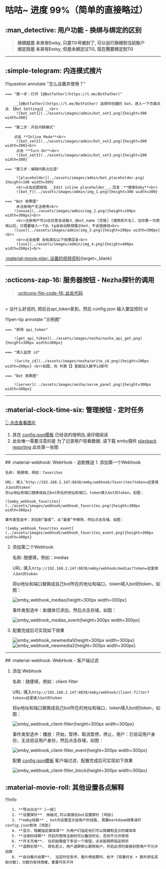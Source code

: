 # 咕咕~ 进度 99%（简单的直接略过）

## :man_detective: 用户功能 - 换绑与绑定的区别

> __换绑就是 本来有Emby, 只是TG号被封了, 可以自行换绑到当前账户__<br>
> __绑定则是 本来有Emby, 但是未绑定过TG, 现在需要绑定到TG__<br>


<hr>

## :simple-telegram: 内连模式搜片

!!!question annotate "怎么设置并使用？"

    === "第一步：打开 [@Botfather](https://t.me/BotFather)"

        __[@Botfather](https://t.me/BotFather) 选择你创建的 bot，进入一下页面点击 【Bot Settings】__<br>
         ![bot_set1](../assets/images/admin/bot_set1.png){height=300 width=300}

    === "第二步：开启内联模式"
        
        点击 **Inline Mode**<br>
         ![bot_set2](../assets/images/admin/bot_set2.png){height=300 width=300}<br>
         点击 **Turn On**<br>
         ![bot_set3](../assets/images/admin/bot_set3.png){height=100 width=300}
        
    === "第三步：编辑内联占位语"

         ![placeholder](../assets/images/admin/bot_placeholder.png){height=100 width=300}
         <br>点击如图按钮 __Edit inline placeholder__，回复：**搜索Emby**<br>
         ![bot_f](../assets/images/admin/img_1.png){height=300 width=300}

    === "Bot 效果图"
         未注册用户无法使用<br>
        ![nouse](../assets/images/admin/img_2.png){height=100px width=300px}<br>
         <br>注册用户可以在任意会话输入 @bot_name [空格] [搜索影片名]，当你第一次使用以后，只需要输入一个@，tg会自动联想展示bot，不会很麻烦<br>
        ![use](../assets/images/admin/img_3.png){height=200px width=300px}<br>
         <br>点击结果 会有类似以下效果回复<br>
         ![use](../assets/images/admin/img_4.png){height=400px width=200px}<br>
   
[:material-movie-play: 设置的视频资料](../assets/inline_mode.mp4){target=_blank} 
<hr>

## :octicons-zap-16: 服务器按钮 - Nezha探针的调用

> [:octicons-file-code-16: 此处代码 ](https://github.com/berry8838/Sakura_embyboss/blob/master/bot/func_helper/nezha_res.py)
<br>
> 没什么好说的, 把后台api_token拿到，然后 config.json 输入要监控的 id

!!!pen-tip annotate "示例图"

    === "获得 api_token"

        ![get_api_token](../assets/images/nezha/nezha_api_get.png){height=300px width=300px}

    === "填入监控 id"
        
        ![write_id](../assets/images/nezha/write_id.png){height=100px width=200px} <br>如图，向 列表【】里面加入数字id即可
        
    === "Bot 效果图"
    
        ![server](../assets/images/nezha/serve_panel.png){height=300px width=300px}

<hr>

## :material-clock-time-six: 管理按钮 - 定时任务

[👆 点击查看图片](../assets/images/admin/img.png)<br>

1. 其在 [config.json模板](../deploy/config_json.md#-选填) 已经说的很明白,请仔细阅读<br>
2. 此处唯一需要注意的是 为了记录用户观看数据, 请下载
   emby插件 [playback reporting](../deploy/start_docker.md#3填写configjson) 此处第一张图

<hr>
##  :material-webhook: WebHook - 追剧推送
1. 添加第一个Webhook

    名称: 随便填，例如：favorites

    URL: 填入`http://192.168.2.147:8838/emby/webhook/favorites?token=这里填入bot的token`
    将ip地址和端口替换成自己bot所在的地址和端口，token填入bot的token，如图：

    ![emby_webhook_favorites](../assets/images/webhook/webhook_favorites.png){height=300px width=300px}

    事件类型选中：添加到“最爱”，从“最爱”中移除，然后点击存储，如图：

    ![emby_webhook_favorites_event](../assets/images/webhook/webhook_favorites_event.png){height=300px width=300px}

2. 添加第二个Webhook

    名称: 随便填，例如：medias

    URL: 填入`http://192.168.2.147:8838/emby/webhook/medias?token=这里填入bot的token`

    将ip地址和端口替换成自己bot所在的地址和端口，token填入bot的token，如图：

    ![emby_webhook_medias](../assets/images/webhook/webhook_medias.png){height=300px width=300px}

    事件类型选中：新媒体已添加，然后点击存储，如图：

    ![emby_webhook_medias_event](../assets/images/webhook/webhook_medias_event.png){height=300px width=300px}

3. 配置完成后可实现如下效果

    ![emby_webhook_newmedia1](../assets/images/webhook/webhook_newmedia1.png){height=300px width=300px}
    ![emby_webhook_newmedia2](../assets/images/webhook/webhook_newmedia2.png){height=300px width=300px}
<hr>
##  :material-webhook: WebHook - 客户端过滤

1.  添加 Webhook

    名称：随便填，例如：client-filter

    URL: 填入`http://192.168.2.147:8838/emby/webhook/client-filter?token=这里填入bot的token`

    将ip地址和端口替换成自己bot所在的地址和端口，token填入bot的token，如图：

    ![emby_webhook_client-filter](../assets/images/webhook/webhook_client-filter.png){height=300px width=300px}

    事件类型选中：播放：开始，暂停，取消暂停，停止，用户：已验证用户身份，无法验证用户身份，然后点击存储，如图：

    ![emby_webhook_client-filter_event](../assets/images/webhook/webhook_client-filter_event.png){height=300px width=300px}

    配置 [config.json模板](../deploy/config_json.md#-选填) 客户端过滤，配置完成后可实现如下效果

    ![emby_webhook_client-filter_block](../assets/images/webhook/webhook_client-filter_block.png){height=300px width=300px}

## :material-movie-roll: 其他设置各点解释

!!!info

       1. **导出日志** [一般]
       2. **设置探针**  按格式,可以直接在bot设置探针 [鸡肋]
       3. **emby线路** , bot内设置显示给用户的线路, 需要markdowm效果请开config.json修改 [鸡肋]
       4. **显示、隐藏指定媒体库** 为用户们指定他们可以隐藏和显示的媒体库
       5. **注册码续期** 开启时使用注册码可以叠加时长，否则不允许使用
       6. **开关充电**， 在初始键盘下多加一个按钮，点击能跳转指定网页
       7. **退群封禁**， 顾名思义，用户退群默认删除账户，开启此项时直接封禁用户不允许加群
       8. **自动看片结算**， 当定时任务中，看片榜结算时，给予 [观看时长 + 额外排名奖励分数]，分数仍有待商榷，重要可先不开
